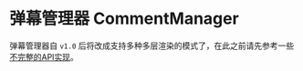 # 弹幕管理器 CommentManager
弹幕管理器自 `v1.0` 后将改成支持多种多层渲染的模式了，在此之前请先参考一些[不完整的API实现](CommentCoreLibraryAPI.md)。
